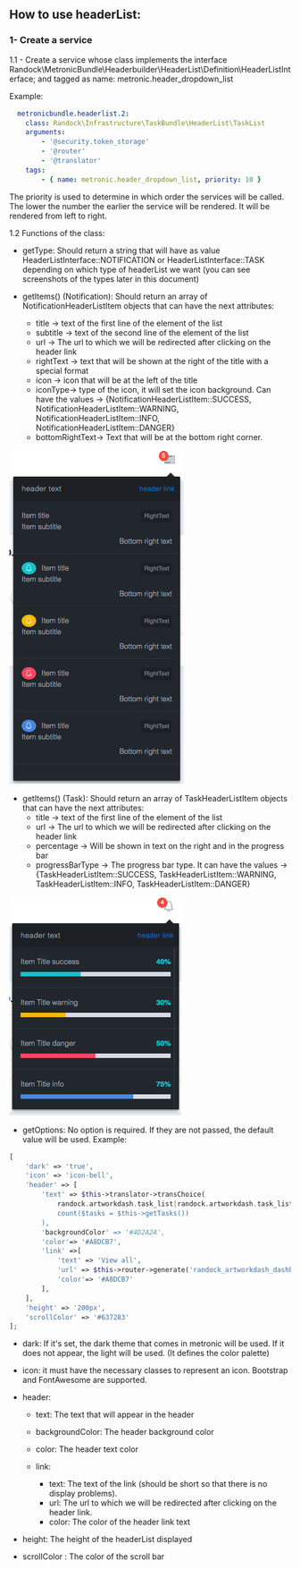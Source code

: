 ## How to use headerList:
 
### 1- Create a service 

1.1 - Create a service whose class implements the interface Randock\MetronicBundle\Headerbuilder\HeaderList\Definition\HeaderListInterface; and tagged as name: metronic.header_dropdown_list

Example: 
```yaml
  metronicbundle.headerlist.2:
    class: Randock\Infrastructure\TaskBundle\HeaderList\TaskList
    arguments:
        - '@security.token_storage'
        - '@router'
        - '@translator'
    tags:
        - { name: metronic.header_dropdown_list, priority: 10 }
```

The priority is used to determine in which order the services will be called. The lower the number the earlier the service will be rendered. It will be rendered from left to right.


  
1.2 Functions of the class:
- getType: Should return a string that will have as value HeaderListInterface::NOTIFICATION or HeaderListInterface::TASK depending on which type of headerList we want (you can see screenshots of the types later in this document)
 
- getItems() (Notification): Should return an array of NotificationHeaderListItem objects that can have the next attributes:
  - title →  text of the first line of the element of the list
  - subtitle → text of the second line of the element of the list
  - url → The url to which we will be redirected after clicking on the header link
  - rightText → text that will be shown at the right of the title with a special format 
  - icon → icon that will be at the left of the title
  - iconType→ type of the icon, it will set the icon background. 
  Can have the values → {NotificationHeaderListItem::SUCCESS, NotificationHeaderListItem::WARNING, 
  NotificationHeaderListItem::INFO, NotificationHeaderListItem::DANGER}
  - bottomRightText→ Text that will be at the bottom right corner.

![alt text](img/NotificationHeaderList.png)

- getItems() (Task): Should return an array of TaskHeaderListItem objects that can have the next attributes:
  - title →  text of the first line of the element of the list
  - url → The url to which we will be redirected after clicking on the header link
  - percentage → Will be shown in text on the right and in the progress bar
  - progressBarType → The progress bar type. It can have the values → {TaskHeaderListItem::SUCCESS, TaskHeaderListItem::WARNING, 
                                                                         TaskHeaderListItem::INFO, TaskHeaderListItem::DANGER}

![alt text](img/TaskHeaderList.png)


  - getOptions:
No option is required. If they are not passed, the default value will be used.
Example:
```php
[
    'dark' => 'true',
    'icon' => 'icon-bell',
    'header' => [
        'text' => $this->translator->transChoice(
            randock.artworkdash.task_list|randock.artworkdash.task_list_plural',
            count($tasks = $this->getTasks())
        ),
        'backgroundColor' => '#4D2A2A',
        'color'=> '#A8DCB7',
        'link' =>[
            'text' => 'View all',
            'url' => $this->router->generate('randock_artworkdash_dashboard_home'),
            'color'=> '#A8DCB7'
        ],
    ],
    'height' => '200px',
    'scrollColor' => '#637283'
];
```
- dark: If it's set, the dark theme that comes in metronic will be used. If it does not appear, the light will be used. (It defines the color palette)
 
- icon: it must have the necessary classes to represent an icon. Bootstrap and FontAwesome are supported.
 
- header:
  - text: The text that will appear in the header
  - backgroundColor: The header background color
  - color: The header text color
	
  - link:
    - text: The text of the link (should be short so that there is no display problems).
    - url: The url to which we will be redirected after clicking on the header link.
    - color: The color of the header link text
 
- height: The height of the headerList displayed
- scrollColor : The color of the scroll bar
 
 

